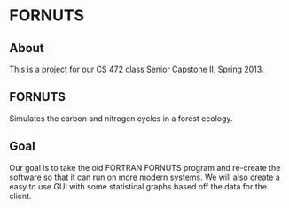 FORNUTS
=======
## About
This is a project for our CS 472 class Senior Capstone II, Spring 2013. 

## FORNUTS
Simulates the carbon and nitrogen cycles in a forest ecology.

## Goal
Our goal is to take the old FORTRAN FORNUTS program and re-create the software so that it can run on more modern systems. We will also create a easy to use GUI with some statistical graphs based off the data for the client.
